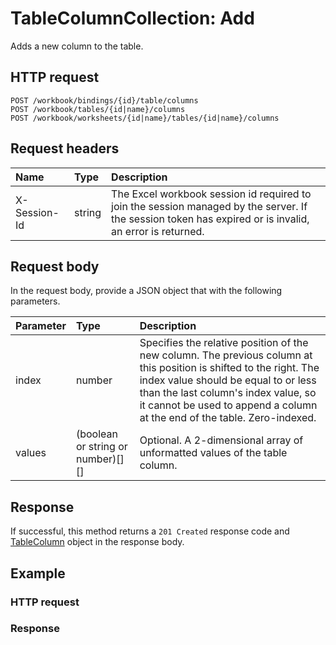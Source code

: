 # TableColumnCollection: Add

Adds a new column to the table.
## HTTP request
```http
POST /workbook/bindings/{id}/table/columns
POST /workbook/tables/{id|name}/columns
POST /workbook/worksheets/{id|name}/tables/{id|name}/columns
```
## Request headers
| Name       | Type | Description|
|:-----------|:------|:----------|
| X-Session-Id   | string  | The Excel workbook session id required to join the session managed by the server. If the session token has expired or is invalid, an error is returned.|

## Request body
In the request body, provide a JSON object that with the following parameters.

| Parameter	   | Type	|Description|
|:---------------|:--------|:-----------|
|index|number|Specifies the relative position of the new column. The previous column at this position is shifted to the right. The index value should be equal to or less than the last column's index value, so it cannot be used to append a column at the end of the table. Zero-indexed.|
|values|(boolean or string or number)[][]|Optional. A 2-dimensional array of unformatted values of the table column.|

## Response
If successful, this method returns a `201 Created` response code and [TableColumn](../resources/tablecolumn.md) object in the response body.
## Example
### HTTP request
### Response
